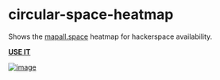 # circular-space-heatmap

Shows the [mapall.space](https://mapall.space) heatmap for hackerspace availability.

**[USE IT][web]**

[![image](https://user-images.githubusercontent.com/564768/182895825-2267d4ff-9611-45a0-aee1-1a90acb6f03e.png)][web]


[web]: https://ammanvms.github.io/circular-space-heatmap/
